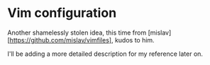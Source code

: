 Vim configuration
=================

Another shamelessly stolen idea, this time from
[mislav][https://github.com/mislav/vimfiles], kudos to him.

I'll be adding a more detailed description for my reference later on.
